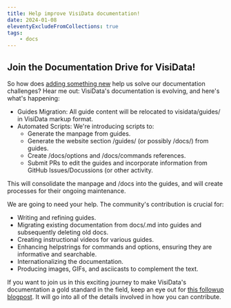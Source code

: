 ```yaml
---
title: Help improve VisiData documentation!
date: 2024-01-08
eleventyExcludeFromCollections: true
tags:
    - docs
---
```


## Join the Documentation Drive for VisiData!

So how does [adding something new](https://xkcd.com/927/) help us solve our documentation challenges? Hear me out: VisiData's documentation is evolving, and here's what's happening:

- Guides Migration: All guide content will be relocated to visidata/guides/ in VisiData markup format.
- Automated Scripts: We're introducing scripts to:
    - Generate the manpage from guides.
    - Generate the website section /guides/ (or possibly /docs/) from guides.
    - Create /docs/options and /docs/commands references.
    - Submit PRs to edit the guides and incorporate information from GitHub Issues/Docussions (or other activity.

This will consolidate the manpage and /docs into the guides, and will create processes for their ongoing maintenance.

We are going to need your help. The community's contribution is crucial for:

- Writing and refining guides.
- Migrating existing documentation from docs/.md into guides and subsequently deleting old docs.
- Creating instructional videos for various guides.
- Enhancing helpstrings for commands and options, ensuring they are informative and searchable.
- Internationalizing the documentation.
- Producing images, GIFs, and asciicasts to complement the text.

If you want to join us in this exciting journey to make VisiData's documentation a gold standard in the field, keep an eye out for [this followup blogpost](). It will go into all of the details involved in how you can contribute.
